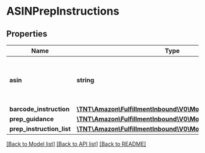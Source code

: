 # ASINPrepInstructions

## Properties
Name | Type | Description | Notes
------------ | ------------- | ------------- | -------------
**asin** | **string** | The Amazon Standard Identification Number (ASIN) of the item. | [optional] 
**barcode_instruction** | [**\TNT\Amazon\FulfillmentInbound\V0\Model\BarcodeInstruction**](BarcodeInstruction.md) |  | [optional] 
**prep_guidance** | [**\TNT\Amazon\FulfillmentInbound\V0\Model\PrepGuidance**](PrepGuidance.md) |  | [optional] 
**prep_instruction_list** | [**\TNT\Amazon\FulfillmentInbound\V0\Model\PrepInstructionList**](PrepInstructionList.md) |  | [optional] 

[[Back to Model list]](../README.md#documentation-for-models) [[Back to API list]](../README.md#documentation-for-api-endpoints) [[Back to README]](../README.md)


